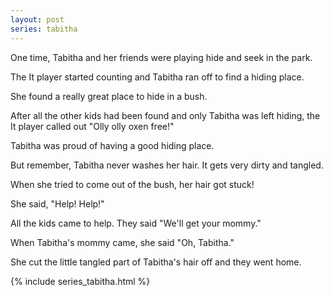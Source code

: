 ```yaml
---
layout: post
series: tabitha
---
```

One time, Tabitha and her friends were playing hide and seek in the park.

The It player started counting and Tabitha ran off to find a hiding place.

She found a really great place to hide in a bush.

After all the other kids had been found and only Tabitha was left hiding,
the It player called out "Olly olly oxen free!"

Tabitha was proud of having a good hiding place.

But remember, Tabitha never washes her hair. It gets very dirty and tangled.

When she tried to come out of the bush, her hair got stuck!

She said, "Help! Help!"

All the kids came to help. They said "We'll get your mommy."

When Tabitha's mommy came, she said "Oh, Tabitha."

She cut the little tangled part of Tabitha's hair off and they went home. 

{% include series_tabitha.html %}
